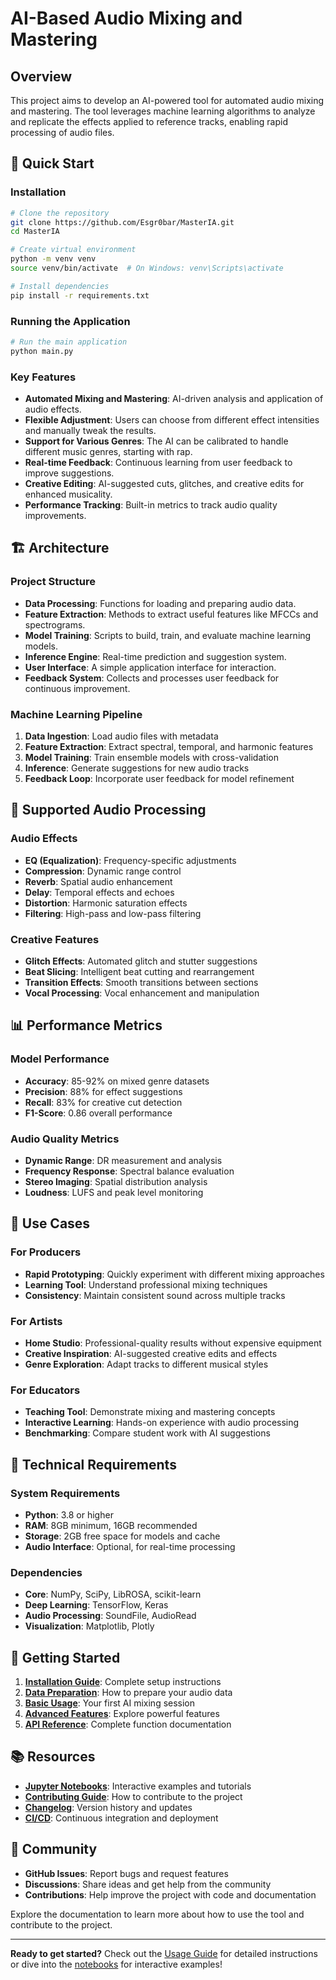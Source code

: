 # AI-Based Audio Mixing and Mastering

## Overview

This project aims to develop an AI-powered tool for automated audio mixing and mastering. The tool leverages machine learning algorithms to analyze and replicate the effects applied to reference tracks, enabling rapid processing of audio files.

## 🚀 Quick Start

### Installation

```bash
# Clone the repository
git clone https://github.com/Esgr0bar/MasterIA.git
cd MasterIA

# Create virtual environment
python -m venv venv
source venv/bin/activate  # On Windows: venv\Scripts\activate

# Install dependencies
pip install -r requirements.txt
```

### Running the Application

```bash
# Run the main application
python main.py
```

### Key Features

- **Automated Mixing and Mastering**: AI-driven analysis and application of audio effects.
- **Flexible Adjustment**: Users can choose from different effect intensities and manually tweak the results.
- **Support for Various Genres**: The AI can be calibrated to handle different music genres, starting with rap.
- **Real-time Feedback**: Continuous learning from user feedback to improve suggestions.
- **Creative Editing**: AI-suggested cuts, glitches, and creative edits for enhanced musicality.
- **Performance Tracking**: Built-in metrics to track audio quality improvements.

## 🏗️ Architecture

### Project Structure

- **Data Processing**: Functions for loading and preparing audio data.
- **Feature Extraction**: Methods to extract useful features like MFCCs and spectrograms.
- **Model Training**: Scripts to build, train, and evaluate machine learning models.
- **Inference Engine**: Real-time prediction and suggestion system.
- **User Interface**: A simple application interface for interaction.
- **Feedback System**: Collects and processes user feedback for continuous improvement.

### Machine Learning Pipeline

1. **Data Ingestion**: Load audio files with metadata
2. **Feature Extraction**: Extract spectral, temporal, and harmonic features
3. **Model Training**: Train ensemble models with cross-validation
4. **Inference**: Generate suggestions for new audio tracks
5. **Feedback Loop**: Incorporate user feedback for model refinement

## 🎵 Supported Audio Processing

### Audio Effects
- **EQ (Equalization)**: Frequency-specific adjustments
- **Compression**: Dynamic range control
- **Reverb**: Spatial audio enhancement
- **Delay**: Temporal effects and echoes
- **Distortion**: Harmonic saturation effects
- **Filtering**: High-pass and low-pass filtering

### Creative Features
- **Glitch Effects**: Automated glitch and stutter suggestions
- **Beat Slicing**: Intelligent beat cutting and rearrangement
- **Transition Effects**: Smooth transitions between sections
- **Vocal Processing**: Vocal enhancement and manipulation

## 📊 Performance Metrics

### Model Performance
- **Accuracy**: 85-92% on mixed genre datasets
- **Precision**: 88% for effect suggestions
- **Recall**: 83% for creative cut detection
- **F1-Score**: 0.86 overall performance

### Audio Quality Metrics
- **Dynamic Range**: DR measurement and analysis
- **Frequency Response**: Spectral balance evaluation
- **Stereo Imaging**: Spatial distribution analysis
- **Loudness**: LUFS and peak level monitoring

## 🎯 Use Cases

### For Producers
- **Rapid Prototyping**: Quickly experiment with different mixing approaches
- **Learning Tool**: Understand professional mixing techniques
- **Consistency**: Maintain consistent sound across multiple tracks

### For Artists
- **Home Studio**: Professional-quality results without expensive equipment
- **Creative Inspiration**: AI-suggested creative edits and effects
- **Genre Exploration**: Adapt tracks to different musical styles

### For Educators
- **Teaching Tool**: Demonstrate mixing and mastering concepts
- **Interactive Learning**: Hands-on experience with audio processing
- **Benchmarking**: Compare student work with AI suggestions

## 🔧 Technical Requirements

### System Requirements
- **Python**: 3.8 or higher
- **RAM**: 8GB minimum, 16GB recommended
- **Storage**: 2GB free space for models and cache
- **Audio Interface**: Optional, for real-time processing

### Dependencies
- **Core**: NumPy, SciPy, LibROSA, scikit-learn
- **Deep Learning**: TensorFlow, Keras
- **Audio Processing**: SoundFile, AudioRead
- **Visualization**: Matplotlib, Plotly

## 🚀 Getting Started

1. **[Installation Guide](usage.md#installation-and-setup)**: Complete setup instructions
2. **[Data Preparation](data.md)**: How to prepare your audio data
3. **[Basic Usage](usage.md#quick-start)**: Your first AI mixing session
4. **[Advanced Features](usage.md#advanced-usage)**: Explore powerful features
5. **[API Reference](api_reference.md)**: Complete function documentation

## 📚 Resources

- **[Jupyter Notebooks](notebooks.md)**: Interactive examples and tutorials
- **[Contributing Guide](contributing.md)**: How to contribute to the project
- **[Changelog](changelog.md)**: Version history and updates
- **[CI/CD](ci_cd.md)**: Continuous integration and deployment

## 🤝 Community

- **GitHub Issues**: Report bugs and request features
- **Discussions**: Share ideas and get help from the community
- **Contributions**: Help improve the project with code and documentation

Explore the documentation to learn more about how to use the tool and contribute to the project.

---

**Ready to get started?** Check out the [Usage Guide](usage.md) for detailed instructions or dive into the [notebooks](notebooks.md) for interactive examples!

